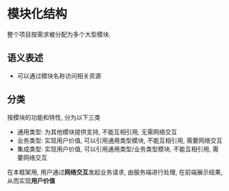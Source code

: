 # 模块化结构

整个项目按需求被分配为多个大型模块.

## 语义表述

- 可以通过模块名称访问相关资源

## 分类

按模块的功能和特性, 分为以下三类

- 通用类型: 为其他模块提供支持, 不能互相引用, 无需网络交互
- 业务类型: 实现用户价值, 可以引用通用类型模块, 不能互相引用, 需要网络交互
- 集成类型: 实现用户价值, 可以引用通用类型/业务类型模块, 不能互相引用, 需要网络交互

在本框架用, 用户通过**网络交互**发起业务请求, 由服务端进行处理, 在前端展示结果, 从而实现**用户价值**
